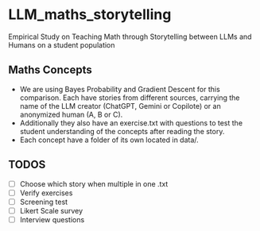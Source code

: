 # LLM_maths_storytelling
Empirical Study on Teaching Math through Storytelling between LLMs and Humans on a student population

## Maths Concepts
- We are using Bayes Probability and Gradient Descent for this comparison. Each have stories from different sources, carrying the name of the LLM creator (ChatGPT, Gemini or Copilote) or an anonymized human (A, B or C).
- Additionally they also have an exercise.txt with questions to test the student understanding of the concepts after reading the story.
- Each concept have a folder of its own located in data/.

## TODOS
- [ ] Choose which story when multiple in one .txt
- [ ] Verify exercises
- [ ] Screening test
- [ ] Likert Scale survey
- [ ] Interview questions
